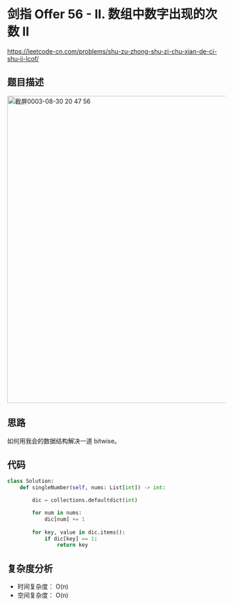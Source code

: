 剑指 Offer 56 - II. 数组中数字出现的次数 II
====
https://leetcode-cn.com/problems/shu-zu-zhong-shu-zi-chu-xian-de-ci-shu-ii-lcof/

## 题目描述
<img width="707" alt="截屏0003-08-30 20 47 56" src="https://user-images.githubusercontent.com/10908630/131335073-ca49c745-c8b9-419e-92c2-37d8d839f40c.png">

## 思路

如何用我会的数据结构解决一道 bitwise。

## 代码
```python
class Solution:
    def singleNumber(self, nums: List[int]) -> int:

        dic = collections.defaultdict(int)

        for num in nums:
            dic[num] += 1
        
        for key, value in dic.items():
            if dic[key] == 1:
                return key
```

## 复杂度分析
- 时间复杂度： O(n)
- 空间复杂度： O(n)
